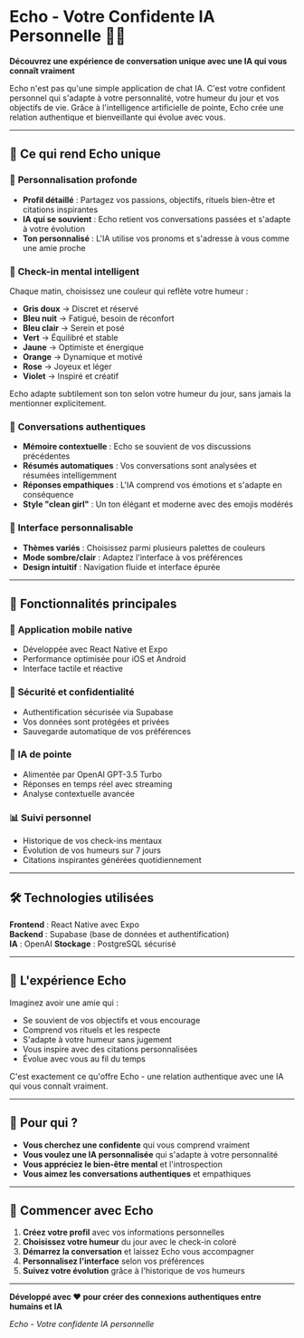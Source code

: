 # Echo - Votre Confidente IA Personnelle 🤖✨

**Découvrez une expérience de conversation unique avec une IA qui vous connaît vraiment**

Echo n'est pas qu'une simple application de chat IA. C'est votre confident personnel qui s'adapte à votre personnalité, votre humeur du jour et vos objectifs de vie. Grâce à l'intelligence artificielle de pointe, Echo crée une relation authentique et bienveillante qui évolue avec vous.

---

## 🌟 Ce qui rend Echo unique

### 🎯 **Personnalisation profonde**
- **Profil détaillé** : Partagez vos passions, objectifs, rituels bien-être et citations inspirantes
- **IA qui se souvient** : Echo retient vos conversations passées et s'adapte à votre évolution
- **Ton personnalisé** : L'IA utilise vos pronoms et s'adresse à vous comme une amie proche

### 🌈 **Check-in mental intelligent**
Chaque matin, choisissez une couleur qui reflète votre humeur :
- **Gris doux** → Discret et réservé
- **Bleu nuit** → Fatigué, besoin de réconfort  
- **Bleu clair** → Serein et posé
- **Vert** → Équilibré et stable
- **Jaune** → Optimiste et énergique
- **Orange** → Dynamique et motivé
- **Rose** → Joyeux et léger
- **Violet** → Inspiré et créatif

Echo adapte subtilement son ton selon votre humeur du jour, sans jamais la mentionner explicitement.

### 💬 **Conversations authentiques**
- **Mémoire contextuelle** : Echo se souvient de vos discussions précédentes
- **Résumés automatiques** : Vos conversations sont analysées et résumées intelligemment
- **Réponses empathiques** : L'IA comprend vos émotions et s'adapte en conséquence
- **Style "clean girl"** : Un ton élégant et moderne avec des emojis modérés

### 🎨 **Interface personnalisable**
- **Thèmes variés** : Choisissez parmi plusieurs palettes de couleurs
- **Mode sombre/clair** : Adaptez l'interface à vos préférences
- **Design intuitif** : Navigation fluide et interface épurée

---

## 🚀 Fonctionnalités principales

### 📱 **Application mobile native**
- Développée avec React Native et Expo
- Performance optimisée pour iOS et Android
- Interface tactile et réactive

### 🔐 **Sécurité et confidentialité**
- Authentification sécurisée via Supabase
- Vos données sont protégées et privées
- Sauvegarde automatique de vos préférences

### 🤖 **IA de pointe**
- Alimentée par OpenAI GPT-3.5 Turbo
- Réponses en temps réel avec streaming
- Analyse contextuelle avancée

### 📊 **Suivi personnel**
- Historique de vos check-ins mentaux
- Évolution de vos humeurs sur 7 jours
- Citations inspirantes générées quotidiennement

---

## 🛠 Technologies utilisées

**Frontend** : React Native avec Expo  
**Backend** : Supabase (base de données et authentification)  
**IA** : OpenAI
**Stockage** : PostgreSQL sécurisé 

---

## 💝 L'expérience Echo

Imaginez avoir une amie qui :
- Se souvient de vos objectifs et vous encourage
- Comprend vos rituels et les respecte
- S'adapte à votre humeur sans jugement
- Vous inspire avec des citations personnalisées
- Évolue avec vous au fil du temps

C'est exactement ce qu'offre Echo - une relation authentique avec une IA qui vous connaît vraiment.

---

## 🎯 Pour qui ?

- **Vous cherchez une confidente** qui vous comprend vraiment
- **Vous voulez une IA personnalisée** qui s'adapte à votre personnalité
- **Vous appréciez le bien-être mental** et l'introspection
- **Vous aimez les conversations authentiques** et empathiques

---

## 🌟 Commencer avec Echo

1. **Créez votre profil** avec vos informations personnelles
2. **Choisissez votre humeur** du jour avec le check-in coloré
3. **Démarrez la conversation** et laissez Echo vous accompagner
4. **Personnalisez l'interface** selon vos préférences
5. **Suivez votre évolution** grâce à l'historique de vos humeurs

---

**Développé avec ❤️ pour créer des connexions authentiques entre humains et IA**

*Echo - Votre confidente IA personnelle*
